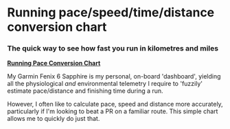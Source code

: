  # Running pace/speed/time/distance conversion chart

### The quick way to see how fast you run in kilometres and miles

**[Running Pace Conversion Chart](http://wachilt.github.io/running-pace-conversion-chart/)**

My Garmin Fenix 6 Sapphire is my personal, on-board 'dashboard', yielding all the physiological *and* environmental telemetry I require to 'fuzzily' estimate pace/distance and finishing time during a run.

However, I often like to calculate pace, speed and distance more accurately, particularly if I'm looking to beat a PR on a familiar route. This simple chart allows me to quickly do just that.
